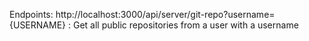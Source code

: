 Endpoints:
  http://localhost:3000/api/server/git-repo?username={USERNAME} : Get all public repositories from a user with a username

